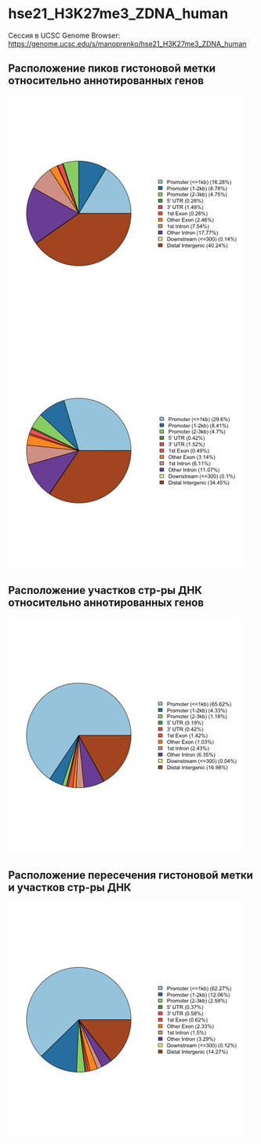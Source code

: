 # hse21_H3K27me3_ZDNA_human

Сессия в UCSC Genome Browser: https://genome.ucsc.edu/s/manoprenko/hse21_H3K27me3_ZDNA_human

## Расположение пиков гистоновой метки относительно аннотированных генов
![ENCFF152JSZ_peaks](https://github.com/manoprenko/hse21_H3K27me3_ZDNA_human/raw/master/images/chip_seeker.H3K27me3_H1.ENCFF152JSZ.hg19.filtered.plotAnnoPie.png)
![ENCFF296RYM_peaks](https://github.com/manoprenko/hse21_H3K27me3_ZDNA_human/raw/master/images/chip_seeker.H3K27me3_H1.ENCFF296RYM.hg19.filtered.plotAnnoPie.png)

## Расположение участков стр-ры ДНК относительно аннотированных генов
![DeepZ](https://github.com/manoprenko/hse21_H3K27me3_ZDNA_human/raw/master/images/chip_seeker.DeepZ.plotAnnoPie.png)

## Расположение пересечения гистоновой метки и участков стр-ры ДНК
![intersect_with_DeepZ](https://github.com/manoprenko/hse21_H3K27me3_ZDNA_human/raw/master/images/chip_seeker.H3K27me3_H1.intersect_with_DeepZ.plotAnnoPie.png)
